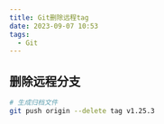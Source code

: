 ```yaml
---
title: Git删除远程tag
date: 2023-09-07 10:53
tags:
  - Git
---
```


## 删除远程分支

```bash
# 生成归档文件
git push origin --delete tag v1.25.3

```



